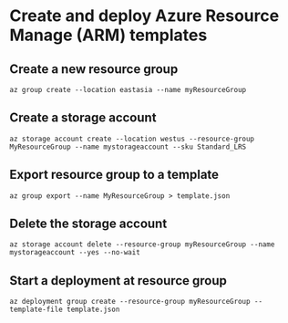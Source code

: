 # Create and deploy Azure Resource Manage (ARM) templates

## Create a new resource group
`az group create --location eastasia --name myResourceGroup`

## Create a storage account
`az storage account create --location westus --resource-group MyResourceGroup --name mystorageaccount --sku Standard_LRS`

## Export resource group to a template
`az group export --name MyResourceGroup > template.json`

## Delete the storage account
`az storage account delete --resource-group myResourceGroup --name mystorageaccount --yes --no-wait`

## Start a deployment at resource group
`az deployment group create --resource-group myResourceGroup --template-file template.json`
